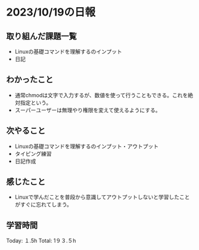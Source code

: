 # 2023/10/19の日報
## 取り組んだ課題一覧
*  Linuxの基礎コマンドを理解するのインプット
*  日記
## わかったこと
* 通常chmodは文字で入力するが、数値を使って行うこともできる。これを絶対指定という。
* スーパーユーザーは無理やり権限を変えて使えるようにする。
## 次やること
*  Linuxの基礎コマンドを理解するのインプット・アウトプット 
*  タイピング練習
*  日記作成
## 感じたこと
* Linuxで学んだことを普段から意識してアウトプットしないと学習したことがすぐに忘れてしまう。
## 学習時間
Today: １.5h
Total: 1９３.５h
